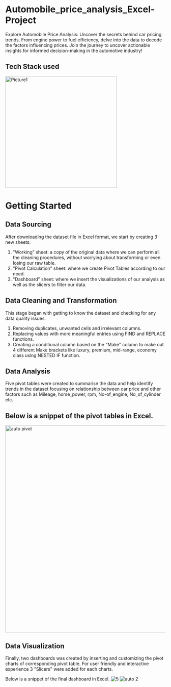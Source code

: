 # Automobile_price_analysis_Excel-Project
Explore Automobile Price Analysis: Uncover the secrets behind car pricing trends. From engine power to fuel efficiency, delve into the data to decode the factors influencing prices. Join the journey to uncover actionable insights for informed decision-making in the automotive industry!

## Tech Stack used
<img src="https://github.com/Abdulmalik25/HBFC_Personal_Loan_Analysis_Excel-Project/assets/153974173/c69248d4-f54b-42af-9fd9-3b1d346ac291" alt="Picture1" width="350" height="350">

# Getting Started

## Data Sourcing
After downloading  the dataset file in Excel format, we start by creating 3 new sheets:
1.	"Working" sheet: a copy of the original data where we can perform all the cleaning procedures, without worrying about transforming or even losing our raw table.
2.	"Pivot Calculation" sheet: where we create Pivot Tables according to our need.
3.	"Dashboard" sheet: where we insert the visualizations of our analysis as well as the slicers to filter our data.

## Data Cleaning and Transformation
This stage began with getting to know the dataset and checking for any data quality issues.
1.	Removing duplicates, unwanted cells and irrelevant columns.
2.	Replacing values with more meaningful entries  using FIND and REPLACE functions.
3.	Creating a conditional column based on the "Make" column to make out 4 different Make  brackets like luxury, premium, mid-range, economy class using NESTED IF function.

## Data Analysis
Five pivot tables were created to summarise the data and help identify trends in the dataset focusing on relationship between car price  and other factors such as Mileage, horse_power, rpm, No-of_engine, No_of_cylinder etc.

## Below is a snippet of the pivot tables in Excel.
<img src="https://github.com/Abdulmalik25/Automobile_price_analysis_Excel-Project/assets/153974173/ca66871e-d537-4024-85d5-45772e919065" alt="auto pivot" width="700" height="650">

## Data Visualization
Finally, two dashboards was created by inserting and  customizing the pivot charts of corresponding  pivot table.
For user friendly and interactive experience  3 "Slicers" were added for each charts.

Below is a snippet of the final dashboard in Excel.
![5](https://github.com/Abdulmalik25/Automobile_price_analysis_Excel-Project/assets/153974173/254a979e-7f48-4192-9ba2-49098fdad940)
![auto 2](https://github.com/Abdulmalik25/Automobile_price_analysis_Excel-Project/assets/153974173/0d67b18f-d58a-4f15-99da-9df5ceccf3ae)





